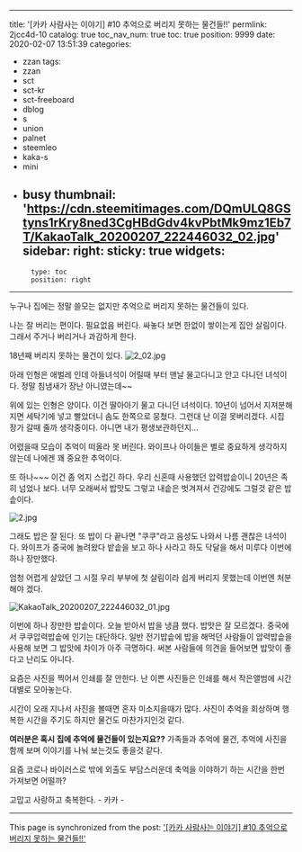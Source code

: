 
---
title: '[카카 사람사는 이야기] #10  추억으로 버리지 못하는 물건들!!'
permlink: 2jcc4d-10
catalog: true
toc_nav_num: true
toc: true
position: 9999
date: 2020-02-07 13:51:39
categories:
- zzan
tags:
- zzan
- sct
- sct-kr
- sct-freeboard
- dblog
- s
- union
- palnet
- steemleo
- kaka-s
- mini
- busy
thumbnail: 'https://cdn.steemitimages.com/DQmULQ8GStyns1rKry8ned3CgHBdGdv4kvPbtMk9mz1Eb7T/KakaoTalk_20200207_222446032_02.jpg'
sidebar:
    right:
        sticky: true
widgets:
    -
        type: toc
        position: right
---


누구나 집에는 정말 쓸모는 없지만 
추억으로 버리지 못하는 물건들이 있다. 

나는 잘 버리는 편이다. 
필요없음 버린다.  싸놓다 보면  한없이 쌓이는게
집안 살림이다.  그래서 주거나 버리거나 과감하게 한다.

18년째 버리지 못하는 물건이 있다. 
![2_02.jpg](https://cdn.steemitimages.com/DQmULQ8GStyns1rKry8ned3CgHBdGdv4kvPbtMk9mz1Eb7T/KakaoTalk_20200207_222446032_02.jpg)

아래 인형은 애벌레 인데  아들녀석이 어릴때 부터
맨날 물고다니고 안고 다니던 녀석이다.  정말 침냄새가 장난 아니였는데~~

위에 있는 인형은 양이다.  이건 딸아아기 물고 다니던
녀석이다.   10년이 넘어서 지져분해지면 세탁기에 넣고
빨았더니 솜도 한쪽으로 뭉쳤다.  그런대 난 이걸 못버리겠다.
시집 장가 갈때 줄까 생각중이다.  아니면 내가 평생보관하던지...

어렸을때 모습이 추억이 떠올라 못 버린다. 
와이프나 아이들은 별로 중요하게 생각하지 않는데
나에겐  꽤 중요한 추억이다.  

또 하나~~~ 
이건 좀 억지 스럽긴 하다. 
우리 신혼때  사용했던 압력밥솥이니 20년은
족히 넘었나 보다.  너무 오래써서 밥맛도 그렇고 내솥은
벗겨져서 건강에도 그럴것 같은 밥솥이다. 

![2.jpg](https://cdn.steemitimages.com/DQme8bb4BnwNwLLLkZkWti3SEy6GHMz5FmsoDTb6u2Vg8Ww/KakaoTalk_20200207_222446032.jpg)

그래도 밥은 잘 된다.  또  밥이 다 끝나면  "쿠쿠"라고 음성도 나와서
나름 괜찮은 녀석이다.  와이프가 중국에 놀려왔다 밭솥을 보고 하나
사라고 하도 닥달을 해서 미루다 이번에 하나 장만했다. 

엄청 어렵게 살았던 그 시절 우리 부부에 첫 살림이라 
쉽게 버리지 못했는데 이번엔 처분해야 겠다. 

![KakaoTalk_20200207_222446032_01.jpg](https://cdn.steemitimages.com/DQmfXwmo2fbryNKSybkbc5whhbnhmEejVdQWTnMif2kb4KW/KakaoTalk_20200207_222446032_01.jpg)

이번에 하나 장만한 밥솥이다.   오늘 받아서 밥을 냉큼 했다.
밥맛은 잘 모르겠다.  중국에서 쿠쿠압력밥솥에 인기는 대단하다.
일반 전기밥솥에 밥을 해먹던 사람들이 압력밥솥을 사용해 보면
그 밥맛에 차이가 아주 극명하다.  써본 사람들에 의견을 들어보면
밥맛이 좋다고 난리도 아니다. 

요즘은 사진을 찍어서 인쇄를 잘 안한다. 
난 이쁜 사진들은 인쇄를 해서 작은앨범에 
시간대별로 모아놓는다.  

시간이 오래 지나서 사진을 볼때면 혼자 
미소지을때가 많다. 
사진이 추억을 회상하며 행복한 시간을 
주기도 하지만 물건도 마찬가지인것 같다. 

**여러분은 혹시 집에 추억에 물건들이 있는지요??**
가족들과 추억에 물건, 추억에 사진을 함께 보며
이야기를 나눠 보는것도 좋을것 같다. 

요즘  코로나 바이러스로  밖에 외출도 부담스러운데
축억을 이야하기 하는 시간을 한번 가져보면 어떨까?  

고맙고 사랑하고 축복한다. - 카카 -

- - -

This page is synchronized from the post: ['[카카 사람사는 이야기] #10  추억으로 버리지 못하는 물건들!!'](https://steemit.com/@kibumh/2jcc4d-10)
